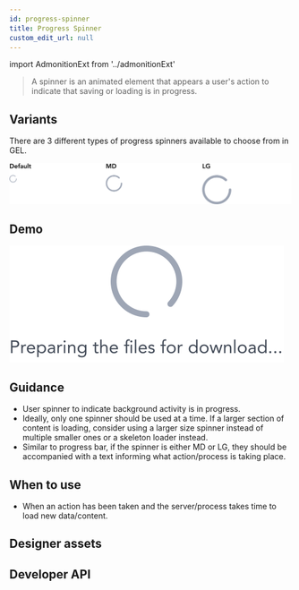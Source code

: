 ```yaml
---
id: progress-spinner
title: Progress Spinner
custom_edit_url: null
---
```


import AdmonitionExt from '../admonitionExt'

> A spinner is an animated element that appears a user's action to indicate that saving or loading is in progress.


## Variants

There are 3 different types of progress spinners available to choose from in GEL.

![Progress Spinner types](img/spinner-types.svg)


## Demo

![Progress Spinner demo](img/spinner-demo.svg)


## Guidance

* User spinner to indicate background activity is in progress.
* Ideally, only one spinner should be used at a time. If a larger section of content is loading, consider using a larger size spinner instead of multiple smaller ones or a skeleton loader instead.
* Similar to progress bar, if the spinner is either MD or LG, they should be accompanied with a text informing what action/process is taking place.


## When to use

* When an action has been taken and the server/process takes time to load new data/content.


## Designer assets

<AdmonitionExt type="figma" url="https://www.figma.com/file/kzLxtqv6YGL0wotiqzgEo4/GEL-UI-Doc?node-id=618%3A57096" />


## Developer API

<AdmonitionExt type="vue" url="https://primefaces.org/primevue/progressspinner" />